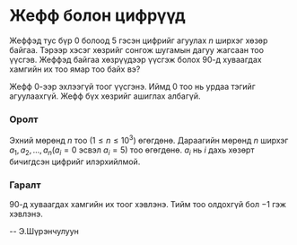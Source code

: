 Жефф болон цифрүүд
==================
Жеффэд тус бүр $0$ болоод $5$ гэсэн цифрийг агуулах $n$ ширхэг хөзөр байгаа.
Тэрээр хэсэг хөзрийг сонгож шугамын дагуу жагсаан тоо үүсгэв. Жеффэд байгаа
хөзрүүдээр үүсгэж болох 90-д хуваагдах хамгийн их тоо ямар тоо байх вэ?

Жефф $0$-ээр эхлээгүй тоог үүсгэнэ. Иймд $0$ тоо нь урдаа тэгийг агуулаахгүй.
Жефф бүх хөзрийг ашиглах албагүй.


### Оролт
Эхний мөрөнд $n$ тоо $(1 ≤ n ≤ 10^3)$ өгөгдөнө. Дараагийн мөрөнд $n$ ширхэг
$a_1, a_2, ..., a_n (a_i = 0$ эсвэл $a_i = 5)$ тоо өгөгдөнө. $a_i$ нь $i$ дахь
хөзөрт бичигдсэн цифрийг илэрхийлмой.


### Гаралт
$90$-д хуваагдах хамгийн их тоог хэвлэнэ. Тийм тоо олдохгүй бол $-1$ гэж хэвлэнэ.

-- Э.Шүрэнчулуун
